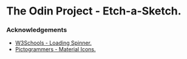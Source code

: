 # The Odin Project - Etch-a-Sketch.

### Acknowledgements
<ul class="acklowledgments">
  <li>
    <a href="https://www.w3schools.com/howto/howto_css_loader.asp">
      W3Schools - Loading Spinner.
    </a>
  </li>

  <li>
    <a href="https://pictogrammers.com/library/mdi/?welcome">
      Pictogrammers - Material Icons.
    </a>
  </li>
</ul>